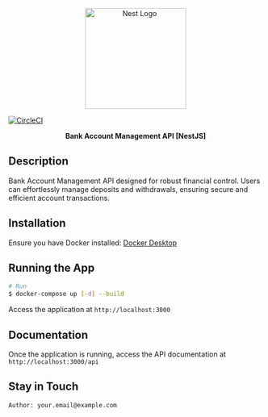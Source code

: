 <p align="center">
  <a href="http://nestjs.com/" target="blank">
    <img src="https://nestjs.com/img/logo-small.svg" width="200" alt="Nest Logo" />
  </a>
</p>

[![CircleCI](https://img.shields.io/circleci/build/github/yourusername/bank-api/master?token=your-circleci-token)](https://circleci.com/gh/yourusername/bank-api)

<p align="center">
  <strong>Bank Account Management API [NestJS]</strong>
</p>

## Description

Bank Account Management API designed for robust financial control. Users can effortlessly manage deposits and withdrawals, ensuring secure and efficient account transactions.

## Installation

Ensure you have Docker installed: [Docker Desktop](https://www.docker.com/products/docker-desktop/)

## Running the App

```bash
# Run
$ docker-compose up [-d] --build
```

Access the application at ``http://localhost:3000``

## Documentation

Once the application is running, access the API documentation at ``http://localhost:3000/api``

## Stay in Touch

    Author: your.email@example.com
